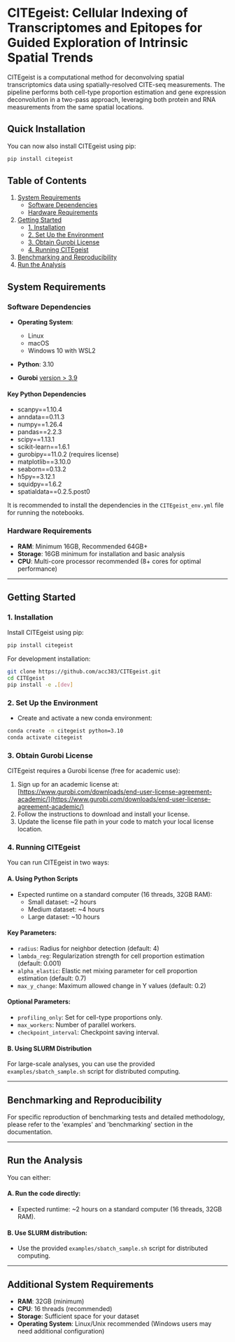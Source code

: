 # CITEgeist: Cellular Indexing of Transcriptomes and Epitopes for Guided Exploration of Intrinsic Spatial Trends

CITEgeist is a computational method for deconvolving spatial transcriptomics data using spatially-resolved CITE-seq measurements. The pipeline performs both cell-type proportion estimation and gene expression deconvolution in a two-pass approach, leveraging both protein and RNA measurements from the same spatial locations.

## Quick Installation

You can now also install CITEgeist using pip:

```bash
pip install citegeist
```

## Table of Contents
1. [System Requirements](#system-requirements)
    - [Software Dependencies](#software-dependencies)
    - [Hardware Requirements](#hardware-requirements)
2. [Getting Started](#getting-started)
    - [1. Installation](#1-installation)
    - [2. Set Up the Environment](#2-set-up-the-environment)
    - [3. Obtain Gurobi License](#3-obtain-gurobi-license)
    - [4. Running CITEgeist](#4-running-citegeist)
3. [Benchmarking and Reproducibility](#benchmarking-and-reproducibility)
4. [Run the Analysis](#run-the-analysis)

## System Requirements

### Software Dependencies

- **Operating System**:  
  - Linux  
  - macOS  
  - Windows 10 with WSL2  

- **Python**: 3.10
- **Gurobi** [version > 3.9](https://www.gurobi.com/downloads/gurobi-software/)
#### Key Python Dependencies
- scanpy==1.10.4
- anndata==0.11.3
- numpy==1.26.4
- pandas==2.2.3
- scipy==1.13.1
- scikit-learn==1.6.1
- gurobipy==11.0.2 (requires license)
- matplotlib==3.10.0
- seaborn==0.13.2
- h5py==3.12.1
- squidpy==1.6.2
- spatialdata==0.2.5.post0

It is recommended to install the dependencies in the `CITEgeist_env.yml` file for running the notebooks.

### Hardware Requirements
- **RAM**: Minimum 16GB, Recommended 64GB+
- **Storage**: 16GB minimum for installation and basic analysis
- **CPU**: Multi-core processor recommended (8+ cores for optimal performance)

---

## Getting Started

### 1. Installation

Install CITEgeist using pip:

```bash
pip install citegeist
```

For development installation:

```bash
git clone https://github.com/acc383/CITEgeist.git
cd CITEgeist
pip install -e .[dev]
```

### 2. Set Up the Environment

- Create and activate a new conda environment:

```bash
conda create -n citegeist python=3.10
conda activate citegeist
```

### 3. Obtain Gurobi License

CITEgeist requires a Gurobi license (free for academic use):

1. Sign up for an academic license at: [https://www.gurobi.com/downloads/end-user-license-agreement-academic/](https://www.gurobi.com/downloads/end-user-license-agreement-academic/)
2. Follow the instructions to download and install your license.
3. Update the license file path in your code to match your local license location.

### 4. Running CITEgeist

You can run CITEgeist in two ways:

#### A. Using Python Scripts
- Expected runtime on a standard computer (16 threads, 32GB RAM):
  - Small dataset: ~2 hours
  - Medium dataset: ~4 hours
  - Large dataset: ~10 hours

#### Key Parameters:
- `radius`: Radius for neighbor detection (default: 4)
- `lambda_reg`: Regularization strength for cell proportion estimation (default: 0.001)
- `alpha_elastic`: Elastic net mixing parameter for cell proportion estimation (default: 0.7)
- `max_y_change`: Maximum allowed change in Y values (default: 0.2)

#### Optional Parameters:
- `profiling_only`: Set for cell-type proportions only.
- `max_workers`: Number of parallel workers.
- `checkpoint_interval`: Checkpoint saving interval.

#### B. Using SLURM Distribution
For large-scale analyses, you can use the provided `examples/sbatch_sample.sh` script for distributed computing.

---

## Benchmarking and Reproducibility

For specific reproduction of benchmarking tests and detailed methodology, please refer to the 'examples' and 'benchmarking' section in the documentation.

---

## Run the Analysis

You can either:

#### A. Run the code directly:
- Expected runtime: ~2 hours on a standard computer (16 threads, 32GB RAM).

#### B. Use SLURM distribution:
- Use the provided `examples/sbatch_sample.sh` script for distributed computing.

---

## Additional System Requirements
- **RAM**: 32GB (minimum)
- **CPU**: 16 threads (recommended)
- **Storage**: Sufficient space for your dataset
- **Operating System**: Linux/Unix recommended (Windows users may need additional configuration)
